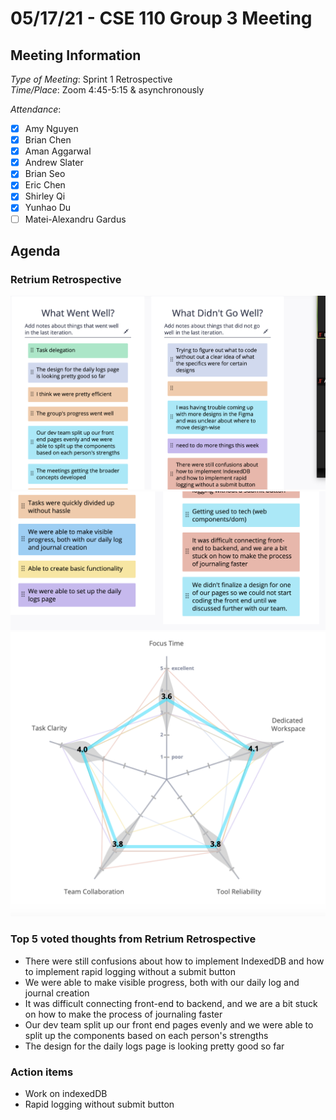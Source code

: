 # 05/17/21 - CSE 110 Group 3 Meeting

## Meeting Information

*Type of Meeting*: Sprint 1 Retrospective   
*Time/Place*: Zoom 4:45-5:15 & asynchronously

*Attendance*:
- [X] Amy Nguyen
- [X] Brian Chen
- [X] Aman Aggarwal
- [X] Andrew Slater
- [X] Brian Seo
- [X] Eric Chen
- [X] Shirley Qi
- [X] Yunhao Du
- [ ] Matei-Alexandru Gardus

## Agenda

### Retrium Retrospective

![Retro thoughts 1](media/retrium-thoughts-1.png)
![Retro thoughts 2](media/retrium-thoughts-2.png)
![Retro thoughts 3](media/retrium-thoughts-3.png)

### Top 5 voted thoughts from Retrium Retrospective
- There were still confusions about how to implement IndexedDB and how to implement rapid logging without a submit button
- We were able to make visible progress, both with our daily log and journal creation
- It was difficult connecting front-end to backend, and we are a bit stuck on how to make the process of journaling faster
- Our dev team split up our front end pages evenly and we were able to split up the components based on each person's strengths
- The design for the daily logs page is looking pretty good so far

### Action items
- Work on indexedDB
- Rapid logging without submit button